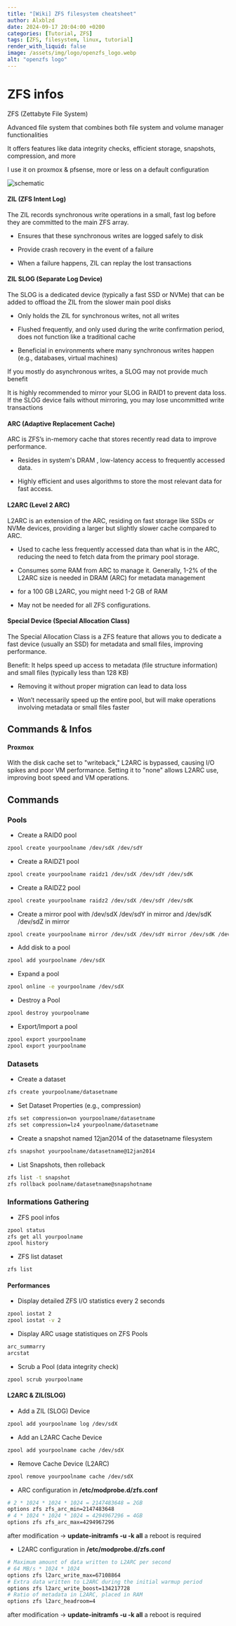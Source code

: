```yaml
---
title: "[Wiki] ZFS filesystem cheatsheet"
author: Alxblzd
date: 2024-09-17 20:04:00 +0200
categories: [Tutorial, ZFS]
tags: [ZFS, filesystem, linux, tutorial]
render_with_liquid: false
image: /assets/img/logo/openzfs_logo.webp
alt: "openzfs logo"
---
```


# ZFS infos
ZFS (Zettabyte File System) 

Advanced file system that combines both file system and volume manager functionalities

It offers features like data integrity checks, efficient storage, snapshots, compression, and more

I use it on proxmox & pfsense, more or less on a default configuration


![schematic](assets/img/zfs_structure.webp)

#### ZIL (ZFS Intent Log)
The ZIL records synchronous write operations in a small, fast log before they are committed to the main ZFS array.

- Ensures that these synchronous writes are logged safely to disk 

- Provide crash recovery in the event of a failure

- When a failure happens, ZIL can replay the lost transactions

#### ZIL SLOG (Separate Log Device)
The SLOG is a dedicated device (typically a fast SSD or NVMe) that can be added to offload the ZIL from the slower main pool disks

- Only holds the ZIL for synchronous writes, not all writes

- Flushed frequently, and only used during the write confirmation period, does not function like a traditional cache

- Beneficial in environments where many synchronous writes happen (e.g., databases, virtual machines)

If you mostly do asynchronous writes, a SLOG may not provide much benefit

It is highly recommended to mirror your SLOG in RAID1 to prevent data loss. If the SLOG device fails without mirroring, you may lose uncommitted write transactions


#### ARC (Adaptive Replacement Cache)
ARC is ZFS’s in-memory cache that stores recently read data to improve performance.

- Resides in system's DRAM , low-latency access to frequently accessed data.

- Highly efficient and uses algorithms to store the most relevant data for fast access.

#### L2ARC (Level 2 ARC)
L2ARC is an extension of the ARC, residing on fast storage like SSDs or NVMe devices, providing a larger but slightly slower cache compared to ARC.

- Used to cache less frequently accessed data than what is in the ARC, reducing the need to fetch data from the primary pool storage.

- Consumes some RAM from ARC to manage it. Generally, 1-2% of the L2ARC size is needed in DRAM (ARC) for metadata management

- for a 100 GB L2ARC, you might need 1-2 GB of RAM

- May not be needed for all ZFS configurations. 

#### Special Device (Special Allocation Class)
The Special Allocation Class is a ZFS feature that allows you to dedicate a fast device (usually an SSD) for metadata and small files, improving performance.

Benefit: It helps speed up access to metadata (file structure information) and small files (typically less than 128 KB)

- Removing it without proper migration can lead to data loss

- Won’t necessarily speed up the entire pool, but will make operations involving metadata or small files faster


## Commands & Infos


#### Proxmox

With the disk cache set to "writeback," L2ARC is bypassed, causing I/O spikes and poor VM performance. Setting it to "none" allows L2ARC use, improving boot speed and VM operations.

## Commands

### Pools
- Create a RAID0 pool
```bash
zpool create yourpoolname /dev/sdX /dev/sdY
```

- Create a RAIDZ1 pool
```bash
zpool create yourpoolname raidz1 /dev/sdX /dev/sdY /dev/sdK
```

- Create a RAIDZ2 pool
```bash
zpool create yourpoolname raidz2 /dev/sdX /dev/sdY /dev/sdK
```

- Create a mirror pool with /dev/sdX /dev/sdY in mirror and /dev/sdK /dev/sdZ in mirror
```bash
zpool create yourpoolname mirror /dev/sdX /dev/sdY mirror /dev/sdK /dev/sdZ
```

- Add disk to a pool
```bash
zpool add yourpoolname /dev/sdX
```
- Expand a pool
```bash
zpool online -e yourpoolname /dev/sdX
```

- Destroy a Pool
```bash
zpool destroy yourpoolname
```

- Export/Import a pool
```bash
zpool export yourpoolname
zpool export yourpoolname
```

### Datasets
- Create a dataset
```bash
zfs create yourpoolname/datasetname
```

- Set Dataset Properties (e.g., compression)
```bash
zfs set compression=on yourpoolname/datasetname
zfs set compression=lz4 yourpoolname/datasetname
```

- Create a snapshot named 12jan2014 of the datasetname filesystem
```bash
zfs snapshot yourpoolname/datasetname­@12­jan2014
```

- List Snapshots, then rolleback
```bash
zfs list -t snapshot
zfs rollback poolname/datasetname@snapshotname
```

### Informations Gathering
- ZFS pool infos
```bash
zpool status
zfs get all yourpoolname
zpool history
```

- ZFS list dataset
```bash
zfs list
```

#### Performances
- Display detailed ZFS I/O statistics every 2 seconds
```bash
zpool iostat 2
zpool iostat -v 2
```

- Display ARC usage statistiques on ZFS Pools
```bash
arc_summarry
arcstat
```

- Scrub a Pool (data integrity check)
```bash
zpool scrub yourpoolname
```

#### L2ARC & ZIL(SLOG)
- Add a ZIL (SLOG) Device
```bash
zpool add yourpoolname log /dev/sdX 
```

- Add an L2ARC Cache Device
```bash
zpool add yourpoolname cache /dev/sdX 
```

- Remove Cache Device (L2ARC)
```bash
zpool remove yourpoolname cache /dev/sdX 
```

- ARC configuration 
in **/etc/modprobe.d/zfs.conf**
```bash
# 2 * 1024 * 1024 * 1024 = 2147483648 = 2GB
options zfs zfs_arc_min=2147483648 
# 4 * 1024 * 1024 * 1024 = 4294967296 = 4GB
options zfs zfs_arc_max=4294967296
```
after modification -> **update-initramfs -u -k all**
a reboot is required

- L2ARC configuration
in **/etc/modprobe.d/zfs.conf**
```bash
# Maximum amount of data written to L2ARC per second
# 64 MB/s * 1024 * 1024
options zfs l2arc_write_max=67108864
# Extra data written to L2ARC during the initial warmup period
options zfs l2arc_write_boost=134217728
# Ratio of metadata in L2ARC, placed in RAM
options zfs l2arc_headroom=4
```
after modification -> **update-initramfs -u -k all**
a reboot is required